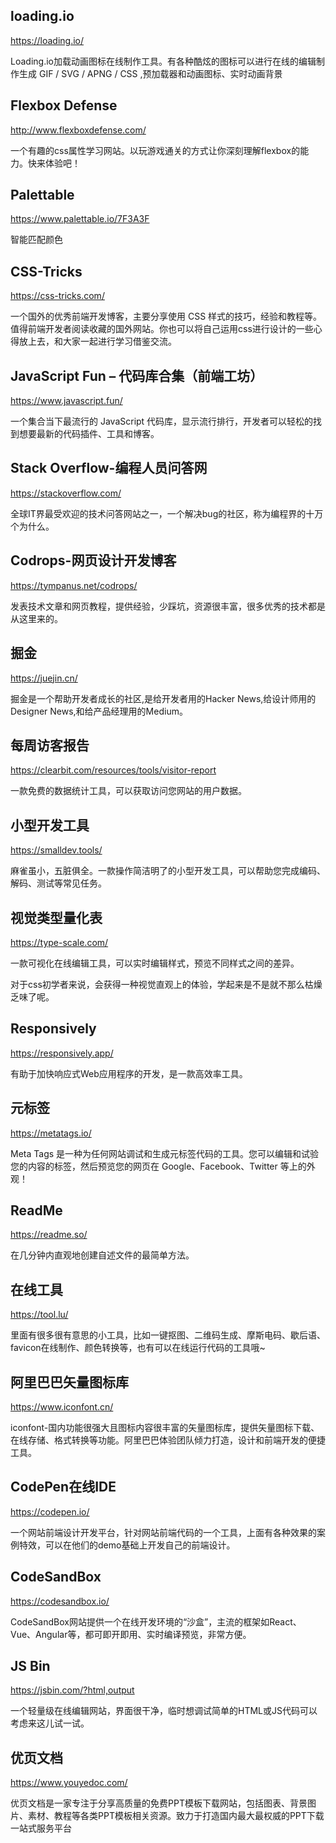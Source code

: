 ## loading.io
https://loading.io/

Loading.io加载动画图标在线制作工具。有各种酷炫的图标可以进行在线的编辑制作生成 GIF / SVG / APNG / CSS ,预加载器和动画图标、实时动画背景

## Flexbox Defense
http://www.flexboxdefense.com/

一个有趣的css属性学习网站。以玩游戏通关的方式让你深刻理解flexbox的能力。快来体验吧！

## Palettable
https://www.palettable.io/7F3A3F

智能匹配颜色

## CSS-Tricks
https://css-tricks.com/

一个国外的优秀前端开发博客，主要分享使用 CSS 样式的技巧，经验和教程等。值得前端开发者阅读收藏的国外网站。你也可以将自己运用css进行设计的一些心得放上去，和大家一起进行学习借鉴交流。

## JavaScript Fun – 代码库合集（前端工坊）
https://www.javascript.fun/

一个集合当下最流行的 JavaScript 代码库，显示流行排行，开发者可以轻松的找到想要最新的代码插件、工具和博客。

## Stack Overflow-编程人员问答网
https://stackoverflow.com/

全球IT界最受欢迎的技术问答网站之一，一个解决bug的社区，称为编程界的十万个为什么。

## Codrops-网页设计开发博客
https://tympanus.net/codrops/

发表技术文章和网页教程，提供经验，少踩坑，资源很丰富，很多优秀的技术都是从这里来的。

## 掘金
https://juejin.cn/

掘金是一个帮助开发者成长的社区,是给开发者用的Hacker News,给设计师用的Designer News,和给产品经理用的Medium。

## 每周访客报告
https://clearbit.com/resources/tools/visitor-report

一款免费的数据统计工具，可以获取访问您网站的用户数据。

## 小型开发工具
https://smalldev.tools/

麻雀虽小，五脏俱全。一款操作简洁明了的小型开发工具，可以帮助您完成编码、解码、测试等常见任务。

## 视觉类型量化表
https://type-scale.com/

一款可视化在线编辑工具，可以实时编辑样式，预览不同样式之间的差异。

对于css初学者来说，会获得一种视觉直观上的体验，学起来是不是就不那么枯燥乏味了呢。

## Responsively
https://responsively.app/

有助于加快响应式Web应用程序的开发，是一款高效率工具。

## 元标签
https://metatags.io/

Meta Tags 是一种为任何网站调试和生成元标签代码的工具。您可以编辑和试验您的内容的标签，然后预览您的网页在 Google、Facebook、Twitter 等上的外观！

## ReadMe
https://readme.so/

在几分钟内直观地创建自述文件的最简单方法。

## 在线工具
https://tool.lu/

里面有很多很有意思的小工具，比如一键抠图、二维码生成、摩斯电码、歇后语、favicon在线制作、颜色转换等，也有可以在线运行代码的工具哦~

## 阿里巴巴矢量图标库
https://www.iconfont.cn/

iconfont-国内功能很强大且图标内容很丰富的矢量图标库，提供矢量图标下载、在线存储、格式转换等功能。阿里巴巴体验团队倾力打造，设计和前端开发的便捷工具。

## CodePen在线IDE
https://codepen.io/

一个网站前端设计开发平台，针对网站前端代码的一个工具，上面有各种效果的案例特效，可以在他们的demo基础上开发自己的前端设计。

## CodeSandBox
https://codesandbox.io/

CodeSandBox网站提供一个在线开发环境的“沙盒”，主流的框架如React、Vue、Angular等，都可即开即用、实时编译预览，非常方便。

## JS Bin
https://jsbin.com/?html,output

一个轻量级在线编辑网站，界面很干净，临时想调试简单的HTML或JS代码可以考虑来这儿试一试。

## 优页文档
https://www.youyedoc.com/

优页文档是一家专注于分享高质量的免费PPT模板下载网站，包括图表、背景图片、素材、教程等各类PPT模板相关资源。致力于打造国内最大最权威的PPT下载一站式服务平台
